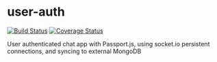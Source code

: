 user-auth
=========
[![Build Status](https://travis-ci.org/cvince/user-auth.svg?branch=master)](https://travis-ci.org/cvince/user-auth)
[![Coverage Status](http://coveralls.io/repos/cvince/user-auth/badge.png?branch=master)](http://coveralls.io/r/cvince/user-auth?branch=master)

User authenticated chat app with Passport.js, using socket.io persistent connections, and syncing to external MongoDB
